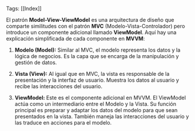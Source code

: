 Tags: [[Index]]

El patrón **Model-View-ViewModel** es una arquitectura de diseño que comparte similitudes con el patrón **MVC** (Modelo-Vista-Controlador) pero introduce un componente adicional llamado **ViewModel**. Aquí hay una explicación simplificada de cada componente en **MVVM**:

1. **Modelo (Model):** Similar al MVC, el modelo representa los datos y la lógica de negocios. Es la capa que se encarga de la manipulación y gestión de datos.

2. **Vista (View):** Al igual que en MVC, la vista es responsable de la presentación y la interfaz de usuario. Muestra los datos al usuario y recibe las interacciones del usuario.

3. **ViewModel:** Este es el componente adicional en MVVM. El ViewModel actúa como un intermediario entre el Modelo y la Vista. Su función principal es preparar y adaptar los datos del modelo para que sean presentados en la vista. También maneja las interacciones del usuario y las traduce en acciones para el modelo.